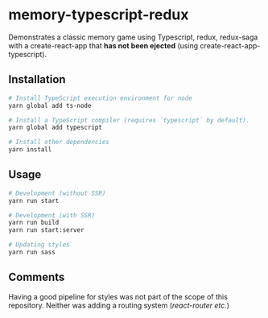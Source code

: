 # memory-typescript-redux

Demonstrates a classic memory game using Typescript, redux, redux-saga with a create-react-app that **has not been ejected** (using create-react-app-typescript).

## Installation

```sh
# Install TypeScript execution environment for node
yarn global add ts-node

# Install a TypeScript compiler (requires `typescript` by default).
yarn global add typescript

# Install other dependencies
yarn install
```

## Usage
```sh
# Development (without SSR)
yarn run start

# Development (with SSR)
yarn run build
yarn run start:server

# Updating styles
yarn run sass
```

## Comments
Having a good pipeline for styles was not part of the scope of this repository. Neither was adding a routing system (*react-router etc.*)
